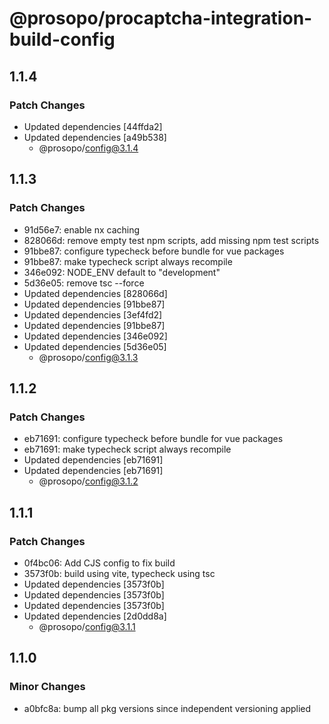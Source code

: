 # @prosopo/procaptcha-integration-build-config

## 1.1.4
### Patch Changes

- Updated dependencies [44ffda2]
- Updated dependencies [a49b538]
  - @prosopo/config@3.1.4

## 1.1.3
### Patch Changes

- 91d56e7: enable nx caching
- 828066d: remove empty test npm scripts, add missing npm test scripts
- 91bbe87: configure typecheck before bundle for vue packages
- 91bbe87: make typecheck script always recompile
- 346e092: NODE_ENV default to "development"
- 5d36e05: remove tsc --force
- Updated dependencies [828066d]
- Updated dependencies [91bbe87]
- Updated dependencies [3ef4fd2]
- Updated dependencies [91bbe87]
- Updated dependencies [346e092]
- Updated dependencies [5d36e05]
  - @prosopo/config@3.1.3

## 1.1.2
### Patch Changes

- eb71691: configure typecheck before bundle for vue packages
- eb71691: make typecheck script always recompile
- Updated dependencies [eb71691]
- Updated dependencies [eb71691]
  - @prosopo/config@3.1.2

## 1.1.1
### Patch Changes

- 0f4bc06: Add CJS config to fix build
- 3573f0b: build using vite, typecheck using tsc
- Updated dependencies [3573f0b]
- Updated dependencies [3573f0b]
- Updated dependencies [3573f0b]
- Updated dependencies [2d0dd8a]
  - @prosopo/config@3.1.1

## 1.1.0

### Minor Changes

- a0bfc8a: bump all pkg versions since independent versioning applied
